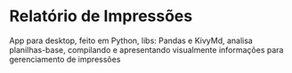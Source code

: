 # Relatório de Impressões
 App para desktop, feito em Python, libs: Pandas e KivyMd, analisa planilhas-base, compilando e apresentando visualmente informações para gerenciamento de impressões
